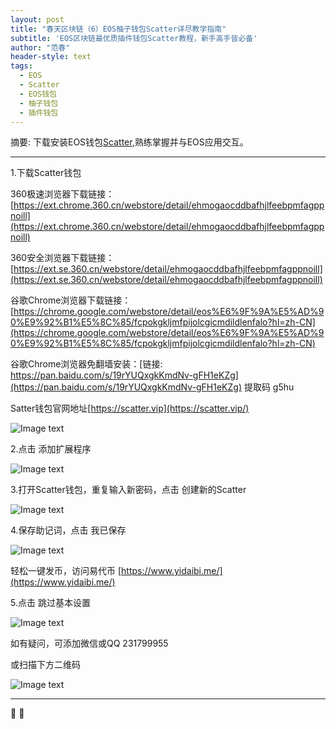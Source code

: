 ```yaml
---
layout: post
title: "春天区块链（6）EOS柚子钱包Scatter详尽教学指南"
subtitle: 'EOS区块链最优质插件钱包Scatter教程，新手高手皆必备'
author: "范春"
header-style: text
tags:
  - EOS
  - Scatter
  - EOS钱包
  - 柚子钱包
  - 插件钱包
---
```


摘要: 下载安装EOS钱包[Scatter](https://ext.chrome.360.cn/webstore/detail/ehmogaocddbafhjlfeebpmfagppnoill),熟练掌握并与EOS应用交互。

---

1.下载Scatter钱包

360极速浏览器下载链接：[https://ext.chrome.360.cn/webstore/detail/ehmogaocddbafhjlfeebpmfagppnoill](https://ext.chrome.360.cn/webstore/detail/ehmogaocddbafhjlfeebpmfagppnoill)

360安全浏览器下载链接：[https://ext.se.360.cn/webstore/detail/ehmogaocddbafhjlfeebpmfagppnoill](https://ext.se.360.cn/webstore/detail/ehmogaocddbafhjlfeebpmfagppnoill)

谷歌Chrome浏览器下载链接：[https://chrome.google.com/webstore/detail/eos%E6%9F%9A%E5%AD%90%E9%92%B1%E5%8C%85/fcpokgkljmfpijolcgicmdildlenfalo?hl=zh-CN](https://chrome.google.com/webstore/detail/eos%E6%9F%9A%E5%AD%90%E9%92%B1%E5%8C%85/fcpokgkljmfpijolcgicmdildlenfalo?hl=zh-CN)

谷歌Chrome浏览器免翻墙安装：[链接: https://pan.baidu.com/s/19rYUQxgkKmdNv-gFH1eKZg](https://pan.baidu.com/s/19rYUQxgkKmdNv-gFH1eKZg) 提取码 g5hu

Satter钱包官网地址[https://scatter.vip](https://scatter.vip/)


![Image text](https://www.btc36.com/scatter/1.jpg)



2.点击 添加扩展程序

![Image text](https://www.btc36.com/scatter/2.jpg)

3.打开Scatter钱包，重复输入新密码，点击 创建新的Scatter

![Image text](https://www.btc36.com/scatter/3.jpg)

4.保存助记词，点击 我已保存

![Image text](https://www.btc36.com/scatter/4.jpg)

轻松一键发币，访问易代币 [https://www.yidaibi.me/](https://www.yidaibi.me/)

5.点击 跳过基本设置

![Image text](https://www.btc36.com/scatter/5.jpg)

如有疑问，可添加微信或QQ 231799955

或扫描下方二维码

![Image text](https://www.btc36.com/wechat.jpeg)

---


